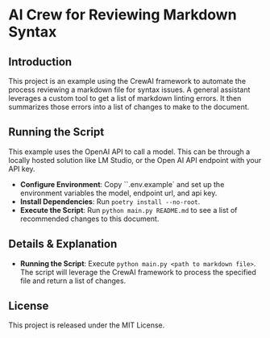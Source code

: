 # AI Crew for Reviewing Markdown Syntax

## Introduction
This project is an example using the CrewAI framework to automate the process reviewing a markdown file for syntax issues. A general assistant leverages a custom tool to get a list of markdown linting errors. It then summarizes those errors into a list of changes to make to the document.

## Running the Script
This example uses the OpenAI API to call a model. This can be through a locally hosted solution like LM Studio, or the Open AI API endpoint with your API key. 

- **Configure Environment**: Copy ``.env.example` and set up the environment variables the model, endpoint url, and api key.
- **Install Dependencies**: Run `poetry install --no-root`.
- **Execute the Script**: Run `python main.py README.md` to see a list of recommended changes to this document.

## Details & Explanation
- **Running the Script**: Execute `python main.py <path to markdown file>`. The script will leverage the CrewAI framework to process the specified file and return a list of changes.

## License
This project is released under the MIT License.